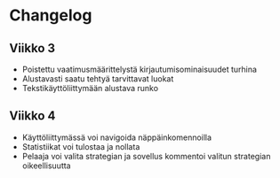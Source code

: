 # Changelog
## Viikko 3

- Poistettu vaatimusmäärittelystä kirjautumisominaisuudet turhina
- Alustavasti saatu tehtyä tarvittavat luokat
- Tekstikäyttöliittymään alustava runko

## Viikko 4

- Käyttöliittymässä voi navigoida näppäinkomennoilla
- Statistiikat voi tulostaa ja nollata
- Pelaaja voi valita strategian ja sovellus kommentoi valitun strategian oikeellisuutta
